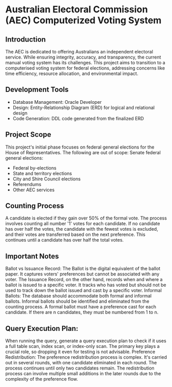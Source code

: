 # Australian Electoral Commission (AEC) Computerized Voting System

## Introduction
The AEC is dedicated to offering Australians an independent electoral service. While ensuring integrity, accuracy, and transparency, the current manual voting system has its challenges. This project aims to transition to a computerised voting system for federal elections, addressing concerns like time efficiency, resource allocation, and environmental impact.

## Development Tools
+ Database Management: Oracle Developer
+ Design: Entity-Relationship Diagram (ERD) for logical and relational design
+ Code Generation: DDL code generated from the finalized ERD

## Project Scope
This project's initial phase focuses on federal general elections for the House of Representatives. The following are out of scope:
Senate federal general elections:
+ Federal by-elections
+ State and territory elections
+ City and Shire Council elections
+ Referendums
+ Other AEC services

## Counting Process
A candidate is elected if they gain over 50% of the formal vote. The process involves counting all number '1' votes for each candidate. If no candidate has over half the votes, the candidate with the fewest votes is excluded, and their votes are transferred based on the next preference. This continues until a candidate has over half the total votes.

## Important Notes
Ballot vs Issuance Record: The Ballot is the digital equivalent of the ballot paper. It captures voters' preferences but cannot be associated with any voter. The Issuance Record, on the other hand, records when and where a ballot is issued to a specific voter. It tracks who has voted but should not be used to track down the ballot issued and cast by a specific voter.
Informal Ballots: The database should accommodate both formal and informal ballots. Informal ballots should be identified and eliminated from the counting process. A formal ballot must have a preference cast for each candidate. If there are n candidates, they must be numbered from 1 to n.

## Query Execution Plan: 
When running the query, generate a query execution plan to check if it uses a full table scan, index scan, or index-only scan. The primary key plays a crucial role, so dropping it even for testing is not advisable.
Preference Redistribution: The preference redistribution process is complex. It's carried out in several rounds, with one candidate eliminated in each round. The process continues until only two candidates remain. The redistribution process can involve multiple small additions in the later rounds due to the complexity of the preference flow.
